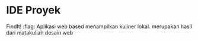 # IDE Proyek

FindIt! :flag:
Aplikasi web based menampilkan kuliner lokal. merupakan hasil dari matakuliah desain web
